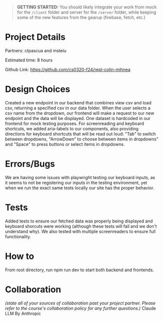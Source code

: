 > **GETTING STARTED:** You should likely integrate your work from mock for the `/client` folder and server for the `/server` folder, while keeping some of the new features from the gearup (firebase, fetch, etc.)

# Project Details
Partners: ctpascua and msteiu

Estimated time: 8 hours

Github Link: https://github.com/cs0320-f24/repl-colin-mihnea
# Design Choices
Created a new endpoint in our backend that combines view csv and load csv, returning a specified csv in our data folder. When the user selects a csv name from the dropdown, our frontend will make a request to our new endpoint and the data will be displayed. One dataset is hardcoded in our frontend for mock testing purposes. For screenreading and keyboard shortcuts, we added aria-labels to our components, also providing directions for keyboard shortcuts that will be read out loud: "Tab" to switch between dropdowns, "ArrowDown" to choose between items in dropdowns" and "Space" to press buttons or select items in dropdowns.
# Errors/Bugs
We are having some issues with playwright testing our keyboard inputs, as it seems to not be registering our inputs in the testing environment, yet when we run the exact same tests locally our site has the proper behavior.
# Tests
Added tests to ensure our fetched data was properly being displayed and keyboard shorcuts were working (although these tests will fail and we don't understand why). We also tested with multiple screenreaders to ensure full functionality.
# How to
From root directory, run npm run dev to start both backend and frontends.
# Collaboration
*(state all of your sources of collaboration past your project partner. Please refer to the course's collaboration policy for any further questions.)*
Claude LLM By Anthropic